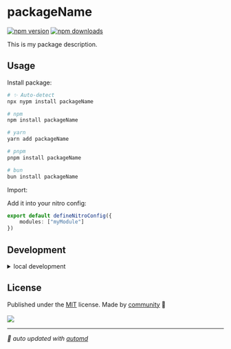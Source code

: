 # packageName

<!-- automd:badges color=yellow -->

[![npm version](https://img.shields.io/npm/v/packageName?color=yellow)](https://npmjs.com/package/packageName)
[![npm downloads](https://img.shields.io/npm/dm/packageName?color=yellow)](https://npmjs.com/package/packageName)

<!-- /automd -->

This is my package description.

## Usage

Install package:

<!-- automd:pm-install -->

```sh
# ✨ Auto-detect
npx nypm install packageName

# npm
npm install packageName

# yarn
yarn add packageName

# pnpm
pnpm install packageName

# bun
bun install packageName
```

<!-- /automd -->

Import:

<!-- automd:jsimport cjs cdn name="pkg" -->

Add it into your nitro config: 

```ts
export default defineNitroConfig({
    modules: ["myModule"]
})
```

<!-- /automd -->

## Development

<details>

<summary>local development</summary>

- Clone this repository
- Install latest LTS version of [Node.js](https://nodejs.org/en/)
- Enable [Corepack](https://github.com/nodejs/corepack) using `corepack enable`
- Install dependencies using `pnpm install`
- Run the nitro playground using `pnpm dev`

</details>

## License

<!-- automd:contributors license=MIT -->

Published under the [MIT](https://github.com/unjs/packageName/blob/main/LICENSE) license.
Made by [community](https://github.com/unjs/packageName/graphs/contributors) 💛
<br><br>
<a href="https://github.com/unjs/packageName/graphs/contributors">
<img src="https://contrib.rocks/image?repo=unjs/packageName" />
</a>

<!-- /automd -->

<!-- automd:with-automd -->

---

_🤖 auto updated with [automd](https://automd.unjs.io)_

<!-- /automd -->
